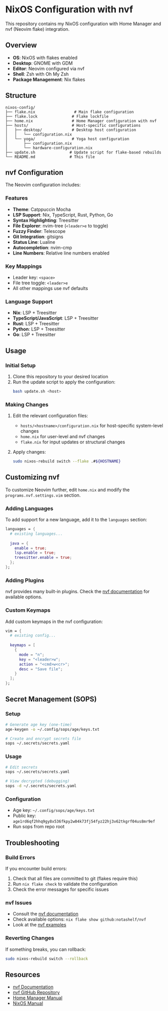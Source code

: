 # NixOS Configuration with nvf

This repository contains my NixOS configuration with Home Manager and nvf (Neovim flake) integration.

## Overview

- **OS**: NixOS with flakes enabled
- **Desktop**: GNOME with GDM
- **Editor**: Neovim configured via nvf
- **Shell**: Zsh with Oh My Zsh
- **Package Management**: Nix flakes

## Structure

```
nixos-config/
├── flake.nix                 # Main flake configuration
├── flake.lock               # Flake lockfile
├── home.nix                 # Home Manager configuration with nvf
├── hosts/                   # Host-specific configurations
│   ├── desktop/             # Desktop host configuration
│   │   └── configuration.nix
│   └── yoga/                # Yoga host configuration
│       ├── configuration.nix
│       └── hardware-configuration.nix
├── update.sh               # Update script for flake-based rebuilds
└── README.md               # This file
```

## nvf Configuration

The Neovim configuration includes:

### Features
- **Theme**: Catppuccin Mocha
- **LSP Support**: Nix, TypeScript, Rust, Python, Go
- **Syntax Highlighting**: Treesitter
- **File Explorer**: nvim-tree (`<leader>e` to toggle)
- **Fuzzy Finder**: Telescope
- **Git Integration**: gitsigns
- **Status Line**: Lualine
- **Autocompletion**: nvim-cmp
- **Line Numbers**: Relative line numbers enabled

### Key Mappings
- Leader key: `<space>`
- File tree toggle: `<leader>e`
- All other mappings use nvf defaults

### Language Support
- **Nix**: LSP + Treesitter
- **TypeScript/JavaScript**: LSP + Treesitter  
- **Rust**: LSP + Treesitter
- **Python**: LSP + Treesitter
- **Go**: LSP + Treesitter

## Usage

### Initial Setup

1. Clone this repository to your desired location
2. Run the update script to apply the configuration:
   ```bash
   bash update.sh <host>
   ```

### Making Changes

1. Edit the relevant configuration files:
   - `hosts/<hostname>/configuration.nix` for host-specific system-level changes
   - `home.nix` for user-level and nvf changes
   - `flake.nix` for input updates or structural changes

2. Apply changes:
   ```bash
   sudo nixos-rebuild switch --flake .#${HOSTNAME}
   ```


## Customizing nvf

To customize Neovim further, edit `home.nix` and modify the `programs.nvf.settings.vim` section. 

### Adding Languages

To add support for a new language, add it to the `languages` section:

```nix
languages = {
  # existing languages...
  
  java = {
    enable = true;
    lsp.enable = true;
    treesitter.enable = true;
  };
};
```

### Adding Plugins

nvf provides many built-in plugins. Check the [nvf documentation](https://notashelf.github.io/nvf/) for available options.

### Custom Keymaps

Add custom keymaps in the nvf configuration:

```nix
vim = {
  # existing config...
  
  keymaps = [
    {
      mode = "n";
      key = "<leader>w";
      action = "<cmd>w<cr>";
      desc = "Save file";
    }
  ];
};
```

## Secret Management (SOPS)

### Setup
```bash
# Generate age key (one-time)
age-keygen -o ~/.config/sops/age/keys.txt

# Create and encrypt secrets file
sops ~/.secrets/secrets.yaml
```

### Usage
```bash
# Edit secrets
sops ~/.secrets/secrets.yaml

# View decrypted (debugging)
sops -d ~/.secrets/secrets.yaml
```

### Configuration
- Age key: `~/.config/sops/age/keys.txt`
- Public key: `age1rd6qf2hhq9gy8x536fkpy2w04k73fj54fyz22hj3v62tkgrf04us8mr9ef`
- Run sops from repo root

## Troubleshooting

### Build Errors

If you encounter build errors:

1. Check that all files are committed to git (flakes require this)
2. Run `nix flake check` to validate the configuration
3. Check the error messages for specific issues

### nvf Issues

- Consult the [nvf documentation](https://notashelf.github.io/nvf/)
- Check available options: `nix flake show github:notashelf/nvf`
- Look at the [nvf examples](https://github.com/notashelf/nvf/tree/main/examples)

### Reverting Changes

If something breaks, you can rollback:
```bash
sudo nixos-rebuild switch --rollback
```

## Resources

- [nvf Documentation](https://notashelf.github.io/nvf/)
- [nvf GitHub Repository](https://github.com/notashelf/nvf)
- [Home Manager Manual](https://nix-community.github.io/home-manager/)
- [NixOS Manual](https://nixos.org/manual/nixos/stable/)
